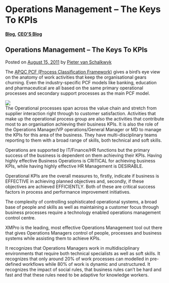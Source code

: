 # Operations Management – The Keys To KPIs

[**Blog**](https://xmpro.com/category/blog/)**,** [**CEO'S Blog**](https://xmpro.com/category/blog/pieter-blog/)

## Operations Management – The Keys To KPIs

Posted on [August 15, 2011](https://xmpro.com/operations-management-the-keys-to-kpis/) by [Pieter van Schalkwyk](https://xmpro.com/author/pietervs/)

The [APQC PCF (Process Classification Framework)](http://www.apqc.org/process-classification-framework) gives a bird’s eye view on the anatomy of work activities that keep the organisational gears churning. Even the industry-specific PCF models like banking, education and pharmaceutical are all based on the same primary operational processes and secondary support processes as the main PCF model.

[![](https://xmpro.com/wp-content/uploads/2011/08/apqc_pcf.png)](https://xmpro.com/wp-content/uploads/2011/08/apqc_pcf.png)\
The Operational processes span across the value chain and stretch from supplier interaction right through to customer satisfaction. Activities that make up the operational process group are also the activities that contribute most to an organisation achieving their business KPIs. It is also the role of the Operations Manager/VP operations/General Manager or MD to manage the KPIs for this area of the business. They have multi-disciplinary teams reporting to them with a broad range of skills, both technical and soft skills.

Operations are supported by IT/Finance/HR functions but the primary success of the business is dependent on them achieving their KPIs. Having highly effective Business Operations is CRITICAL for achieving business KPIs, while having highly effective HR Management is DESIRABLE.

Operational KPIs are the overall measures to, firstly, indicate if business is EFFECTIVE in achieving planned objectives and, secondly, if these objectives are achieved EFFICIENTLY. Both of these are critical success factors in process and performance improvement initiatives.

The complexity of controlling sophisticated operational systems, a broad base of people and skills as well as maintaining a customer focus through business processes require a technology enabled operations management control centre.

XMPro is the leading, most effective Operations Management tool out there that gives Operations Managers control of people, processes and business systems while assisting them to achieve KPIs.

It recognizes that Operations Managers work in multidisciplinary environments that require both technical specialists as well as soft skills. It recognizes that only around 20% of work processes can modelled in pre-defined workflows while 80% of work is dynamic and unstructured. It recognizes the impact of social rules, that business rules can’t be hard and fast and that these rules need to be adaptive for knowledge workers.



